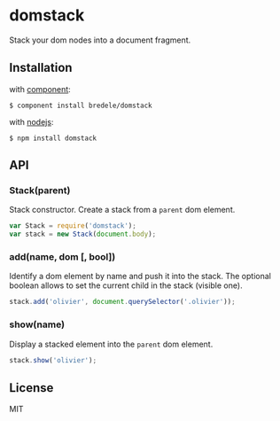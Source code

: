 
# domstack

  Stack your dom nodes into a document fragment.

## Installation

with [component](http://component.io):

    $ component install bredele/domstack

with [nodejs](http://nodejs.org):

    $ npm install domstack

## API

### Stack(parent)

  Stack constructor. Create a stack from a `parent` dom element.

```js
var Stack = require('domstack');
var stack = new Stack(document.body);
```

### add(name, dom [, bool])

  Identify a dom element by name and push it into the stack.
  The optional boolean allows to set the current child in the stack (visible one).

```js
stack.add('olivier', document.querySelector('.olivier'));
```

### show(name)

  Display a stacked element into the `parent` dom element.

```js
stack.show('olivier');
```


## License

  MIT
